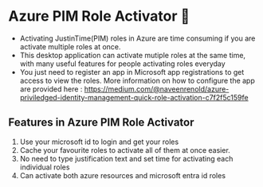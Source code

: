 # Azure PIM Role Activator 🔑

* Activating JustinTime(PIM) roles in Azure are time consuming if you are activate multiple roles at once.
* This desktop application can activate mutiple roles at the same time, with many useful features for people activating roles everyday
* You just need to register an app in Microsoft app registrations to get access to view the roles. More information on how to configure the app are provided here : https://medium.com/@naveenrenold/azure-priviledged-identity-management-quick-role-activation-c7f2f5c159fe

## Features in Azure PIM Role Activator

1. Use your microsoft id to login and get your roles
2. Cache your favourite roles to activate all of them at once easier.
3. No need to type justification text and set time for activating each individual roles
4. Can activate both azure resources and microsoft entra id roles
